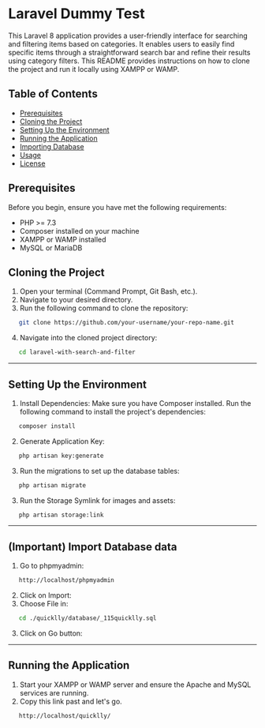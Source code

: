 
# Laravel Dummy Test
This Laravel 8 application provides a user-friendly interface for searching and filtering items based on categories. It enables users to easily find specific items through a straightforward search bar and refine their results using category filters. This README provides instructions on how to clone the project and run it locally using XAMPP or WAMP.


## Table of Contents

- [Prerequisites](#prerequisites)
- [Cloning the Project](#cloning-the-project)
- [Setting Up the Environment](#setting-up-the-environment)
- [Running the Application](#running-the-application)
- [Importing Database](#(important)-import-database-data)
- [Usage](#usage)
- [License](#license)

## Prerequisites

Before you begin, ensure you have met the following requirements:

- PHP >= 7.3
- Composer installed on your machine
- XAMPP or WAMP installed
- MySQL or MariaDB

## Cloning the Project

1. Open your terminal (Command Prompt, Git Bash, etc.).
2. Navigate to your desired directory.
3. Run the following command to clone the repository:
```bash
   git clone https://github.com/your-username/your-repo-name.git
```
4. Navigate into the cloned project directory:
```bash
   cd laravel-with-search-and-filter
```

---

## Setting Up the Environment

1. Install Dependencies: Make sure you have Composer installed. Run the following command to install the project's dependencies:
```bash
   composer install
```
2. Generate Application Key:
```bash
   php artisan key:generate
```
3. Run the migrations to set up the database tables:
```bash
   php artisan migrate
```

3. Run the Storage Symlink for images and assets:
```bash
   php artisan storage:link
```

---

## (Important) Import Database data

1. Go to phpmyadmin:
```bash
   http://localhost/phpmyadmin
```
2. Click on Import:
3. Choose File in:
```bash
   cd ./quicklly/database/_115quicklly.sql
```
3. Click on Go button:

---

## Running the Application
1. Start your XAMPP or WAMP server and ensure the Apache and MySQL services are running.
2. Copy this link past and let's go.
```bash
   http://localhost/quicklly/
```
